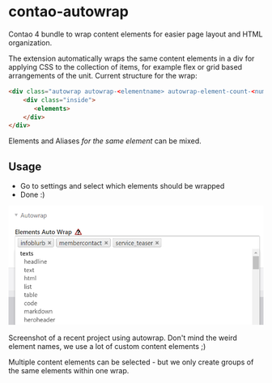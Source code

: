 # contao-autowrap
Contao 4 bundle to wrap content elements for easier page layout and HTML organization.

The extension automatically wraps the same content elements in a div for applying CSS to the collection of items, for example flex or grid based arrangements of the unit. Current structure for the wrap:
```html
<div class="autowrap autowrap-<elementname> autowrap-element-count-<number of elements>">
    <div class="inside">
       <elements>
    </div>
</div>
```

Elements and Aliases *for the same element* can be mixed.

## Usage

* Go to settings and select which elements should be wrapped
* Done :)

<img src="/screenshot-settings.png" title="Screenshot of the Element selection" width="585">

Screenshot of a recent project using autowrap. Don't mind the weird element names, we use a lot of custom content elements ;)

Multiple content elements can be selected - but we only create groups of the same elements within one wrap.
